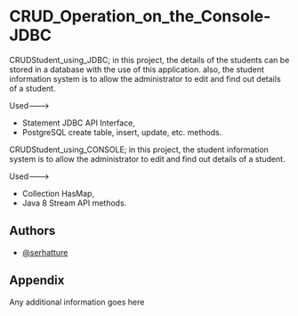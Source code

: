 
# CRUD_Operation_on_the_Console-JDBC

 CRUDStudent_using_JDBC;
 in this project,
  the details of the students can be stored in a database with the use of this application.
  also,  the student information system is to allow the administrator to edit and find out details of a student.
  
  Used--->
  * Statement JDBC API Interface,
  * PostgreSQL create table, insert, update, etc. methods.




 CRUDStudent_using_CONSOLE;
in this project,
 the student information system is to allow the administrator to edit and find out details of a student.
 
 Used--->
 * Collection HasMap,
 * Java 8 Stream API methods.


## Authors

- [@serhatture](https://www.github.com/serhat-ture)


## Appendix

Any additional information goes here


